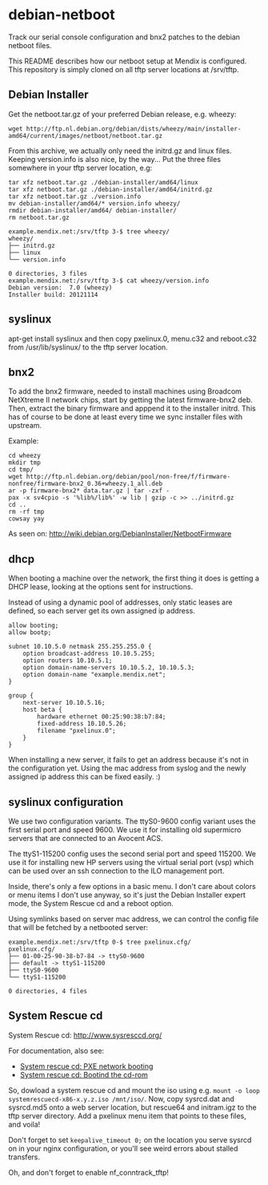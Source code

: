 debian-netboot
==============

Track our serial console configuration and bnx2 patches to the debian netboot
files.

This README describes how our netboot setup at Mendix is configured. This
repository is simply cloned on all tftp server locations at /srv/tftp.

## Debian Installer ##

Get the netboot.tar.gz of your preferred Debian release, e.g. wheezy:

```
wget http://ftp.nl.debian.org/debian/dists/wheezy/main/installer-amd64/current/images/netboot/netboot.tar.gz
```

From this archive, we actually only need the initrd.gz and linux files.  Keeping
version.info is also nice, by the way... Put the three files somewhere in your
tftp server location, e.g:

```
tar xfz netboot.tar.gz ./debian-installer/amd64/linux
tar xfz netboot.tar.gz ./debian-installer/amd64/initrd.gz
tar xfz netboot.tar.gz ./version.info
mv debian-installer/amd64/* version.info wheezy/
rmdir debian-installer/amd64/ debian-installer/
rm netboot.tar.gz

example.mendix.net:/srv/tftp 3-$ tree wheezy/
wheezy/
├── initrd.gz
├── linux
└── version.info

0 directories, 3 files
example.mendix.net:/srv/tftp 3-$ cat wheezy/version.info
Debian version:  7.0 (wheezy)
Installer build: 20121114
```

## syslinux ##

apt-get install syslinux and then copy pxelinux.0, menu.c32 and reboot.c32 from
/usr/lib/syslinux/ to the tftp server location.

## bnx2 ##

To add the bnx2 firmware, needed to install machines using Broadcom NetXtreme II
network chips, start by getting the latest firmware-bnx2 deb. Then, extract the
binary firmware and apppend it to the installer initrd. This has of course to be
done at least every time we sync installer files with upstream.

Example:

```
cd wheezy
mkdir tmp
cd tmp/
wget http://ftp.nl.debian.org/debian/pool/non-free/f/firmware-nonfree/firmware-bnx2_0.36+wheezy.1_all.deb
ar -p firmware-bnx2* data.tar.gz | tar -zxf -
pax -x sv4cpio -s '%lib%/lib%' -w lib | gzip -c >> ../initrd.gz
cd ..
rm -rf tmp
cowsay yay
```

As seen on: http://wiki.debian.org/DebianInstaller/NetbootFirmware

## dhcp ##

When booting a machine over the network, the first thing it does is getting a
DHCP lease, looking at the options sent for instructions.

Instead of using a dynamic pool of addresses, only static leases are defined, so
each server get its own assigned ip address.

```
allow booting;
allow bootp;

subnet 10.10.5.0 netmask 255.255.255.0 {
    option broadcast-address 10.10.5.255;
    option routers 10.10.5.1;
    option domain-name-servers 10.10.5.2, 10.10.5.3;
    option domain-name "example.mendix.net";
}

group {
	next-server 10.10.5.16;
	host beta {
		hardware ethernet 00:25:90:38:b7:84;
		fixed-address 10.10.5.26;
		filename "pxelinux.0";
	}
}
```

When installing a new server, it fails to get an address because it's not in the
configuration yet. Using the mac address from syslog and the newly assigned ip
address this can be fixed easily. :)

## syslinux configuration ##

We use two configuration variants. The ttyS0-9600 config variant uses the first
serial port and speed 9600. We use it for installing old supermicro servers that
are connected to an Avocent ACS.

The ttyS1-115200 config uses the second serial port and speed 115200. We use it
for installing new HP servers using the virtual serial port (vsp) which can be
used over an ssh connection to the ILO management port.

Inside, there's only a few options in a basic menu. I don't care about colors or
menu items I don't use anyway, so it's just the Debian Installer expert mode,
the System Rescue cd and a reboot option.

Using symlinks based on server mac address, we can control the config file that
will be fetched by a netbooted server:

```
example.mendix.net:/srv/tftp 0-$ tree pxelinux.cfg/
pxelinux.cfg/
├── 01-00-25-90-38-b7-84 -> ttyS0-9600
├── default -> ttyS1-115200
├── ttyS0-9600
└── ttyS1-115200

0 directories, 4 files
```

## System Rescue cd ##

System Rescue cd: http://www.sysresccd.org/

For documentation, also see:
 * [System rescue cd: PXE network booting](http://www.sysresccd.org/Sysresccd-manual-en_PXE_network_booting)
 * [System rescue cd: Bootind the cd-rom](http://www.sysresccd.org/Sysresccd-manual-en_Booting_the_CD-ROM#Network_auto-configuration_and_remote_access)

So, dowload a system rescue cd and mount the iso using e.g. `mount -o loop
systemrescuecd-x86-x.y.z.iso /mnt/iso/`. Now, copy sysrcd.dat and sysrcd.md5
onto a web server location, but rescue64 and initram.igz to the tftp server
directory. Add a pxelinux menu item that points to these files, and voila!

Don't forget to set `keepalive_timeout 0;` on the location you serve sysrcd on
in your nginx configuration, or you'll see weird errors about stalled transfers.

Oh, and don't forget to enable nf\_conntrack\_tftp!
